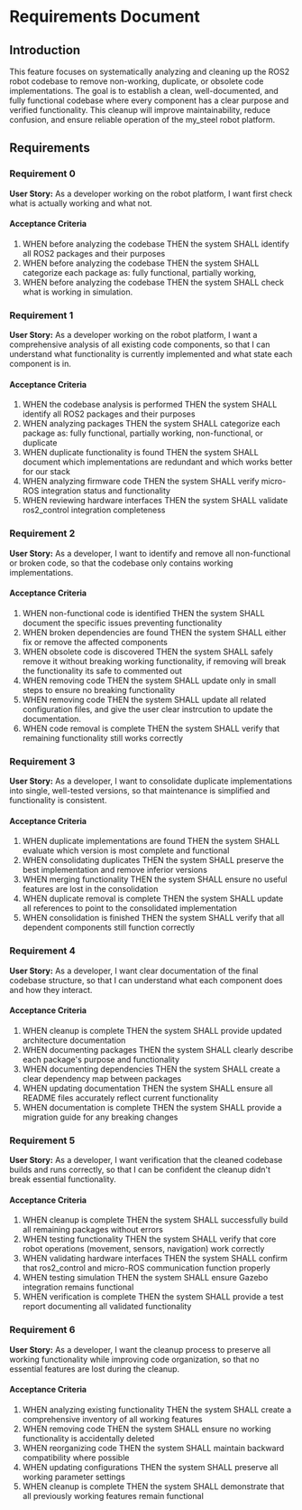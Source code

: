 # Requirements Document

## Introduction

This feature focuses on systematically analyzing and cleaning up the ROS2 robot codebase to remove non-working, duplicate, or obsolete code implementations. The goal is to establish a clean, well-documented, and fully functional codebase where every component has a clear purpose and verified functionality. This cleanup will improve maintainability, reduce confusion, and ensure reliable operation of the my_steel robot platform.

## Requirements
### Requirement 0

**User Story:** As a developer working on the robot platform, I want first check what is actually working and what not.

#### Acceptance Criteria

1. WHEN before analyzing the codebase THEN the system SHALL identify all ROS2 packages and their purposes
2. WHEN before analyzing the codebase THEN the system SHALL categorize each package as: fully functional, partially working, 
3. WHEN before analyzing the codebase THEN the system SHALL check what is working in simulation.

### Requirement 1

**User Story:** As a developer working on the robot platform, I want a comprehensive analysis of all existing code components, so that I can understand what functionality is currently implemented and what state each component is in.

#### Acceptance Criteria

1. WHEN the codebase analysis is performed THEN the system SHALL identify all ROS2 packages and their purposes
2. WHEN analyzing packages THEN the system SHALL categorize each package as: fully functional, partially working, non-functional, or duplicate
3. WHEN duplicate functionality is found THEN the system SHALL document which implementations are redundant and which works better for our stack
4. WHEN analyzing firmware code THEN the system SHALL verify micro-ROS integration status and functionality
5. WHEN reviewing hardware interfaces THEN the system SHALL validate ros2_control integration completeness

### Requirement 2

**User Story:** As a developer, I want to identify and remove all non-functional or broken code, so that the codebase only contains working implementations.

#### Acceptance Criteria

1. WHEN non-functional code is identified THEN the system SHALL document the specific issues preventing functionality
2. WHEN broken dependencies are found THEN the system SHALL either fix or remove the affected components
3. WHEN obsolete code is discovered THEN the system SHALL safely remove it without breaking working functionality, if removing will break the functionality its safe to commented out
5. WHEN removing code THEN the system SHALL update only in small steps to ensure no breaking functionality
4. WHEN removing code THEN the system SHALL update all related configuration files, and give the user clear instrcution to update the documentation.
6. WHEN code removal is complete THEN the system SHALL verify that remaining functionality still works correctly

### Requirement 3

**User Story:** As a developer, I want to consolidate duplicate implementations into single, well-tested versions, so that maintenance is simplified and functionality is consistent.

#### Acceptance Criteria

1. WHEN duplicate implementations are found THEN the system SHALL evaluate which version is most complete and functional
2. WHEN consolidating duplicates THEN the system SHALL preserve the best implementation and remove inferior versions
3. WHEN merging functionality THEN the system SHALL ensure no useful features are lost in the consolidation
4. WHEN duplicate removal is complete THEN the system SHALL update all references to point to the consolidated implementation
5. WHEN consolidation is finished THEN the system SHALL verify that all dependent components still function correctly

### Requirement 4

**User Story:** As a developer, I want clear documentation of the final codebase structure, so that I can understand what each component does and how they interact.

#### Acceptance Criteria

1. WHEN cleanup is complete THEN the system SHALL provide updated architecture documentation
2. WHEN documenting packages THEN the system SHALL clearly describe each package's purpose and functionality
3. WHEN documenting dependencies THEN the system SHALL create a clear dependency map between packages
4. WHEN updating documentation THEN the system SHALL ensure all README files accurately reflect current functionality
5. WHEN documentation is complete THEN the system SHALL provide a migration guide for any breaking changes

### Requirement 5

**User Story:** As a developer, I want verification that the cleaned codebase builds and runs correctly, so that I can be confident the cleanup didn't break essential functionality.

#### Acceptance Criteria

1. WHEN cleanup is complete THEN the system SHALL successfully build all remaining packages without errors
2. WHEN testing functionality THEN the system SHALL verify that core robot operations (movement, sensors, navigation) work correctly
3. WHEN validating hardware interfaces THEN the system SHALL confirm that ros2_control and micro-ROS communication function properly
4. WHEN testing simulation THEN the system SHALL ensure Gazebo integration remains functional
5. WHEN verification is complete THEN the system SHALL provide a test report documenting all validated functionality

### Requirement 6

**User Story:** As a developer, I want the cleanup process to preserve all working functionality while improving code organization, so that no essential features are lost during the cleanup.

#### Acceptance Criteria

1. WHEN analyzing existing functionality THEN the system SHALL create a comprehensive inventory of all working features
2. WHEN removing code THEN the system SHALL ensure no working functionality is accidentally deleted
3. WHEN reorganizing code THEN the system SHALL maintain backward compatibility where possible
4. WHEN updating configurations THEN the system SHALL preserve all working parameter settings
5. WHEN cleanup is complete THEN the system SHALL demonstrate that all previously working features remain functional